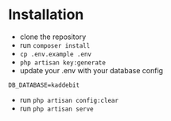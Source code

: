 # Installation

- clone the repository
- run `composer install`
- `cp .env.example .env`
- `php artisan key:generate`
- update your .env with your database config

```DB_DATABASE=kaddebit```

- run `php artisan config:clear`
- run `php artisan serve`
